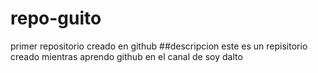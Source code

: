 # repo-guito
primer repositorio creado en github
##descripcion
este es un repisitorio creado mientras aprendo github en el canal de soy dalto
